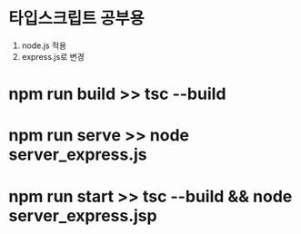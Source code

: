 # 타입스크립트 공부용
1. node.js 적용
2. express.js로 변경

# npm run build >> tsc --build
# npm run serve >> node server_express.js
# npm run start >> tsc --build && node server_express.jsp
